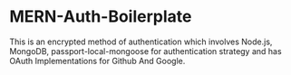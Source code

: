 # MERN-Auth-Boilerplate
This is an encrypted method of authentication which involves Node.js, MongoDB, passport-local-mongoose for authentication strategy and has OAuth Implementations for Github And Google.
